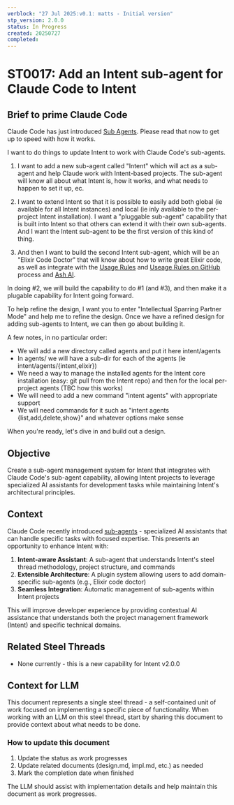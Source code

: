 ```yaml
---
verblock: "27 Jul 2025:v0.1: matts - Initial version"
stp_version: 2.0.0
status: In Progress
created: 20250727
completed: 
---
```

# ST0017: Add an Intent sub-agent for Claude Code to Intent

## Brief to prime Claude Code

Claude Code has just introduced [Sub Agents](https://docs.anthropic.com/en/docs/claude-code/sub-agents). Please read that now to get up to speed with how it works.

I want to do things to update Intent to work with Claude Code's sub-agents.

1. I want to add a new sub-agent called "Intent" which will act as a sub-agent and help Claude work with Intent-based projects. The sub-agent will know all about what Intent is, how it works, and what needs to happen to set it up, ec.

2. I want to extend Intent so that it is possible to easily add both global (ie available for all Intent instances) and local (ie inly available to the per-project Intent installation). I want a "pluggable sub-agent" capability that is built into Intent so that others can extend it with their own sub-agents. And I want the Intent sub-agent to be the first version of this kind of thing.

3. And then I want to build the second Intent sub-agent, which will be an "Elixir Code Doctor" that will know about how to write great Elixir code, as well as integrate with the [Usage Rules](https://www.zachdaniel.dev/p/usage-rules-leveling-the-playing) and [Useage Rules on GitHub](https://hexdocs.pm/usage_rules/readme.html) process and [Ash AI](https://github.com/ash-project/ash_ai/blob/main/usage-rules.md).

In doing #2, we will build the capability to do #1 (and #3), and then make it a plugable capability for Intent going forward.

To help refine the design, I want you to enter "Intellectual Sparring Partner Mode" and help me to refine the design. Once we have a refined design for adding sub-agents to Intent, we can then go about building it.

A few notes, in no particular order:

- We will add a new directory called agents and put it here intent/agents
- In agents/ we will have a sub-dir for each of the agents (ie intent/agents/{intent,elixir})
- We need a way to manage the installed agents for the Intent core installation (easy: git pull from the Intent repo) and then for the local per-project agents (TBC how this works)
- We will need to add a new command "intent agents" with appropriate support
- We will need commands for it such as "intent agents {list,add,delete,show}" and whatever options make sense

When you're ready, let's dive in and build out a design.

## Objective

Create a sub-agent management system for Intent that integrates with Claude Code's sub-agent capability, allowing Intent projects to leverage specialized AI assistants for development tasks while maintaining Intent's architectural principles.

## Context

Claude Code recently introduced [sub-agents](https://docs.anthropic.com/en/docs/claude-code/sub-agents) - specialized AI assistants that can handle specific tasks with focused expertise. This presents an opportunity to enhance Intent with:

1. **Intent-aware Assistant**: A sub-agent that understands Intent's steel thread methodology, project structure, and commands
2. **Extensible Architecture**: A plugin system allowing users to add domain-specific sub-agents (e.g., Elixir code doctor)
3. **Seamless Integration**: Automatic management of sub-agents within Intent projects

This will improve developer experience by providing contextual AI assistance that understands both the project management framework (Intent) and specific technical domains.

## Related Steel Threads

- None currently - this is a new capability for Intent v2.0.0

## Context for LLM

This document represents a single steel thread - a self-contained unit of work focused on implementing a specific piece of functionality. When working with an LLM on this steel thread, start by sharing this document to provide context about what needs to be done.

### How to update this document

1. Update the status as work progresses
2. Update related documents (design.md, impl.md, etc.) as needed
3. Mark the completion date when finished

The LLM should assist with implementation details and help maintain this document as work progresses.
